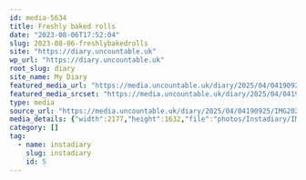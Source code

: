 ```yaml
---
id: media-5634
title: Freshly baked rolls
date: "2023-08-06T17:52:04"
slug: 2023-08-06-freshlybakedrolls
site: "https://diary.uncountable.uk"
wp_url: "https://diary.uncountable.uk"
root_slug: diary
site_name: My Diary
featured_media_url: "https://media.uncountable.uk/diary/2025/04/04190925/IMG20230806185204.webp"
featured_media_srcset: "https://media.uncountable.uk/diary/2025/04/04190925/IMG20230806185204-300x225.webp 300w, https://media.uncountable.uk/diary/2025/04/04190925/IMG20230806185204-1024x768.webp 1024w, https://media.uncountable.uk/diary/2025/04/04190925/IMG20230806185204-150x150.webp 150w, https://media.uncountable.uk/diary/2025/04/04190925/IMG20230806185204-640x480.webp 640w, https://media.uncountable.uk/diary/2025/04/04190925/IMG20230806185204.webp 2177w"
type: media
source_url: "https://media.uncountable.uk/diary/2025/04/04190925/IMG20230806185204.webp"
media_details: {"width":2177,"height":1632,"file":"photos/Instadiary/IMG20230806185204.webp","filesize":156810,"sizes":{"medium":{"file":"IMG20230806185204-300x225.webp","width":300,"height":225,"filesize":22236,"mime_type":"image/webp","source_url":"https://media.uncountable.uk/diary/2025/04/04190925/IMG20230806185204-300x225.webp"},"large":{"file":"IMG20230806185204-1024x768.webp","width":1024,"height":768,"filesize":129224,"mime_type":"image/webp","source_url":"https://media.uncountable.uk/diary/2025/04/04190925/IMG20230806185204-1024x768.webp"},"thumbnail":{"file":"IMG20230806185204-150x150.webp","width":150,"height":150,"filesize":8962,"mime_type":"image/webp","source_url":"https://media.uncountable.uk/diary/2025/04/04190925/IMG20230806185204-150x150.webp"},"mobwidth":{"file":"IMG20230806185204-640x480.webp","width":640,"height":480,"filesize":71376,"mime_type":"image/webp","source_url":"https://media.uncountable.uk/diary/2025/04/04190925/IMG20230806185204-640x480.webp"},"full":{"file":"IMG20230806185204.webp","width":2177,"height":1632,"mime_type":"image/webp","source_url":"https://media.uncountable.uk/diary/2025/04/04190925/IMG20230806185204.webp"}},"image_meta":{"aperture":"0","credit":"","camera":"","caption":"","created_timestamp":"0","copyright":"","focal_length":"0","iso":"0","shutter_speed":"0","title":"","orientation":"0","keywords":[]}}
category: []
tag:
  - name: instadiary
    slug: instadiary
    id: 5
---
```


